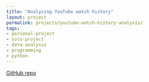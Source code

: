 ```yaml
---
title: "Analyzing YouTube watch history"
layout: project
permalink: projects/youtube-watch-history-analysis/
tags: 
- personal-project
- solo-project
- data-analysis
- programming
- python
---
```


[GitHub repo](https://github.com/duster3000/youtube_history_analysis_python)